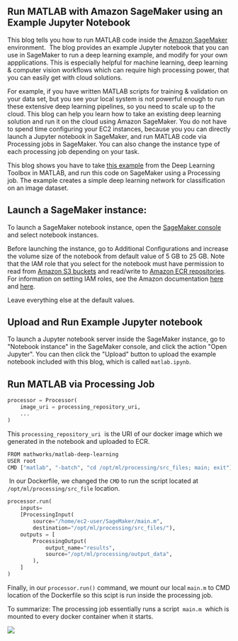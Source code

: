 Run MATLAB with Amazon SageMaker using an Example Jupyter Notebook
------------------------

This blog tells you how to run MATLAB code inside the [Amazon SageMaker](https://aws.amazon.com/sagemaker/) environment.  The blog provides an example Jupyter notebook that you can use in SageMaker to run a deep learning example, and modify for your own appplications.
This is especially helpful for machine learning, deep learning & computer vision workflows which can require high processing power, that you can easily get with cloud solutions.

For example, if you have written MATLAB scripts for training & validation on your data set, but you see your local system is not powerful enough to run these extensive deep learning pipelines, so you need to scale up to the cloud. This blog can help you learn how to take an existing deep learning solution and run it on the cloud using Amazon SageMaker. You do not have to spend time configuring your EC2 instances, because you you can directly launch a Jupyter notebook in SageMaker, and run MATLAB code via Processing jobs in SageMaker. You can also change the instance type of each processing job depending on your task. 

This blog shows you have to take [this example](https://www.mathworks.com/help/deeplearning/ug/create-simple-deep-learning-network-for-classification.html) from the Deep Learning Toolbox in MATLAB, and run this code on SageMaker using a Processing job. The example creates a simple deep learning network for classification on an image dataset.


Launch a SageMaker instance: 
--------------------------------

To launch a SageMaker notebook instance, open the [SageMaker console](https://console.aws.amazon.com/sagemaker/home?region=us-east-1#/notebook-instances) and select notebook instances. 

Before launching the instance, go to Additional Configurations and increase the volume size of the notebook from default value of 5 GB to 25 GB. 
Note that the IAM role that you select for the notebook must have permission to read from [Amazon S3 buckets](https://s3.console.aws.amazon.com/s3/home) and read/write to [Amazon ECR repositories](https://console.aws.amazon.com/ecr/repositories). For information on setting IAM roles, see the Amazon documentation [here](https://docs.aws.amazon.com/AmazonRDS/latest/AuroraUserGuide/AuroraMySQL.Integrating.Authorizing.IAM.S3CreatePolicy.html) and [here](https://docs.aws.amazon.com/AmazonECR/latest/userguide/repository-policy-examples.html). 

Leave everything else at the default values. 

Upload and Run Example Jupyter notebook 
--------------------------

To launch a Jupyter notebook server inside the SageMaker instance, go to "Notebook instance" in the SageMaker console, and click the action "Open Jupyter". You can then click the "Upload" button to upload the example notebook included with this blog, which is called `matlab.ipynb`. 

Run MATLAB via Processing Job
----------------------------------

```python
processor = Processor(
    image_uri = processing_repository_uri,
    ...
)
```

This `processing_repository_uri`  is the URI of our docker image which we generated in the notebook and uploaded to ECR. 

```bash
FROM mathworks/matlab-deep-learning
USER root
CMD ["matlab", "-batch", "cd /opt/ml/processing/src_files; main; exit"]
```

 In our Dockerfile, we changed the `CMD` to run the script located at `/opt/ml/processing/src_file` location. 

```python
processor.run(
    inputs=
    [ProcessingInput(
        source="/home/ec2-user/SageMaker/main.m",
        destination="/opt/ml/processing/src_files/"),
    outputs = [
        ProcessingOutput(
            output_name="results",
            source="/opt/ml/processing/output_data",
        ),
    ]
)
```

Finally, in our `processor.run()` command, we mount our local `main.m` to CMD location of the Dockerfile so this scipt is run inside the processing job. 

  

To summarize: The processing job essentially runs a script  `main.m`  which is mounted to every docker container when it starts. 

  

![](https://sagemaker.readthedocs.io/en/stable/_images/amazon_sagemaker_processing_image1.png)
